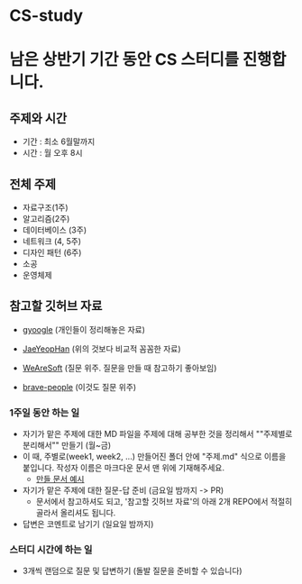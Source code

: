 # CS-study
남은 상반기 기간 동안 CS 스터디를 진행합니다.
===
## 주제와 시간
* 기간 : 최소 6월말까지
* 시간 : 월 오후 8시

## 전체 주제
* 자료구조(1주)
* 알고리즘(2주)
* 데이터베이스 (3주)
* 네트워크 (4, 5주)
* 디자인 패턴 (6주)
* 소공
* 운영체제

## 참고할 깃허브 자료 
* [gyoogle](https://github.com/gyoogle/tech-interview-for-developer) (개인들이 정리해놓은 자료)
* [JaeYeopHan](https://github.com/JaeYeopHan/Interview_Question_for_Beginner) (위의 것보다 비교적 꼼꼼한 자료)  
  
* [WeAreSoft](https://github.com/WeareSoft/tech-interview) (질문 위주. 질문을 만들 때 참고하기 좋아보임)
* [brave-people](https://github.com/brave-people/brave-tech-interview) (이것도 질문 위주)

### 1주일 동안 하는 일
* 자기가 맡은 주제에 대한 MD 파일을 주제에 대해 공부한 것을 정리해서 ""주제별로 분리해서"" 만들기 (월~금)
* 이 때, 주별로(week1, week2, ...) 만들어진 폴더 안에 "주제.md" 식으로 이름을 붙입니다. 작성자 이름은 마크다운 문서 맨 위에 기재해주세요.
  * [만들 문서 예시](https://github.com/gyoogle/tech-interview-for-developer/blob/master/Computer%20Science/Data%20Structure/Heap.md)
* 자기가 맡은 주제에 대한 질문-답 준비 (금요일 밤까지 -> PR)
  * 문서에서 참고하셔도 되고, '참고할 깃허브 자료'의 아래 2개 REPO에서 적절히 골라서 올리셔도 됩니다.
* 답변은 코멘트로 남기기 (일요일 밤까지)

### 스터디 시간에 하는 일
* 3개씩 랜덤으로 질문 및 답변하기 (돌발 질문을 준비할 수 있습니다)

